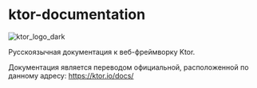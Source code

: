 # ktor-documentation

![ktor_logo_dark](https://user-images.githubusercontent.com/47715067/163250917-c313bb46-c0c1-4dc7-805b-b8d9fc9130c1.svg)

Русскоязычная документация к веб-фреймворку Ktor.

Документация является переводом официальной, расположенной по данному адресу: https://ktor.io/docs/
